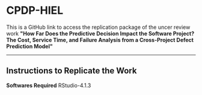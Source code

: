 # CPDP-HIEL
This is a GitHub link to access the replication package of the uncer review work **"How Far Does the Predictive Decision Impact the Software Project? The Cost, Service Time, and Failure Analysis from a Cross-Project Defect Prediction Model"** 

-----------------------------------
Instructions to Replicate the Work
-----------------------------------

**Softwares Required**
RStudio-4.1.3
